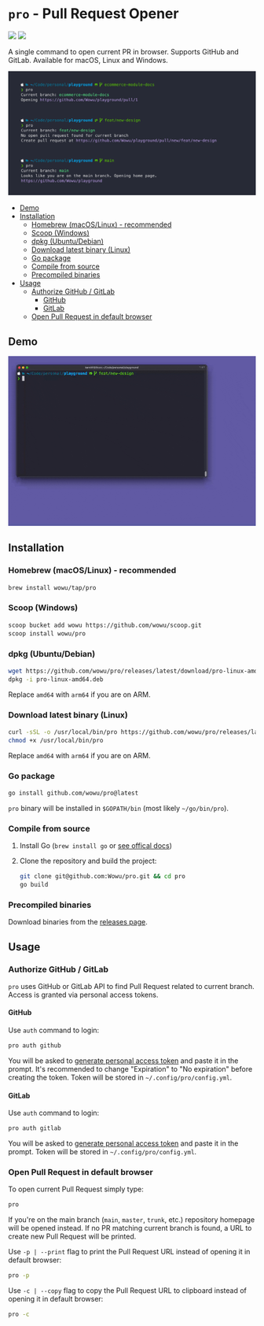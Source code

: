 # `pro` - Pull Request Opener <!-- omit in toc -->

[![](https://img.shields.io/github/v/release/wowu/pro?label=version)](https://github.com/wowu/pro/releases/latest)
[![](https://img.shields.io/badge/platform-windows%20%7C%20macos%20%7C%20linux-lightgrey)](#installation)

A single command to open current PR in browser. Supports GitHub and GitLab. Available for macOS, Linux and Windows.

![pro](pro.png)

- [Demo](#demo)
- [Installation](#installation)
  - [Homebrew (macOS/Linux) - recommended](#homebrew-macoslinux---recommended)
  - [Scoop (Windows)](#scoop-windows)
  - [dpkg (Ubuntu/Debian)](#dpkg-ubuntudebian)
  - [Download latest binary (Linux)](#download-latest-binary-linux)
  - [Go package](#go-package)
  - [Compile from source](#compile-from-source)
  - [Precompiled binaries](#precompiled-binaries)
- [Usage](#usage)
  - [Authorize GitHub / GitLab](#authorize-github--gitlab)
    - [GitHub](#github)
    - [GitLab](#gitlab)
  - [Open Pull Request in default browser](#open-pull-request-in-default-browser)

## Demo

![pro](pro.gif)

## Installation

### Homebrew (macOS/Linux) - recommended

```bash
brew install wowu/tap/pro
```

### Scoop (Windows)

```bash
scoop bucket add wowu https://github.com/wowu/scoop.git
scoop install wowu/pro
```

### dpkg (Ubuntu/Debian)

```bash
wget https://github.com/wowu/pro/releases/latest/download/pro-linux-amd64.deb
dpkg -i pro-linux-amd64.deb
```

Replace `amd64` with `arm64` if you are on ARM.

### Download latest binary (Linux)

```bash
curl -sSL -o /usr/local/bin/pro https://github.com/wowu/pro/releases/latest/download/pro-linux-amd64
chmod +x /usr/local/bin/pro
```

Replace `amd64` with `arm64` if you are on ARM.

### Go package

```bash
go install github.com/wowu/pro@latest
```

`pro` binary will be installed in `$GOPATH/bin` (most likely `~/go/bin/pro`).

### Compile from source

1. Install Go (`brew install go` or [see offical docs](https://go.dev/doc/install))
2. Clone the repository and build the project:

   ```bash
   git clone git@github.com:Wowu/pro.git && cd pro
   go build
   ```

### Precompiled binaries

Download binaries from the [releases page](https://github.com/wowu/pro/releases/latest).

## Usage

### Authorize GitHub / GitLab

`pro` uses GitHub or GitLab API to find Pull Request related to current branch. Access is granted via personal access tokens.

#### GitHub

Use `auth` command to login:

```bash
pro auth github
```

You will be asked to [generate personal access token](https://github.com/settings/tokens/new?description=pro+cli&scopes=repo) and paste it in the prompt. It's recommended to change "Expiration" to "No expiration" before creating the token. Token will be stored in `~/.config/pro/config.yml`.

#### GitLab

Use `auth` command to login:

```bash
pro auth gitlab
```

You will be asked to [generate personal access token](https://gitlab.com/-/user_settings/personal_access_tokens?name=pro+cli&scopes=read_api) and paste it in the prompt. Token will be stored in `~/.config/pro/config.yml`.

### Open Pull Request in default browser

To open current Pull Request simply type:

```bash
pro
```

If you're on the main branch (`main`, `master`, `trunk`, etc.) repository homepage will be opened instead. If no PR matching current branch is found, a URL to create new Pull Request will be printed.

Use `-p | --print` flag to print the Pull Request URL instead of opening it in default browser:

```bash
pro -p
```

Use `-c | --copy` flag to copy the Pull Request URL to clipboard instead of opening it in default browser:

```bash
pro -c
```
